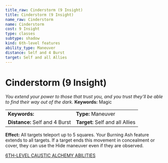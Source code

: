 ```yaml
---
title_raw: Cinderstorm (9 Insight)
title: Cinderstorm (9 Insight)
name_raw: Cinderstorm
name: Cinderstorm
cost: 9 Insight
type: classes
subtype: shadow
kind: 6th-level features
ability_type: Maneuver
distance: Self and 4 Burst
target: Self and all Allies
---
```


# Cinderstorm (9 Insight)

*You extend your power to those that trust you, and you trust they'll be able to find their way out of the dark.* **Keywords:** Magic

|                                |                                 |
| :----------------------------- | :------------------------------ |
| **Keywords:**                  | **Type:** Maneuver              |
| **Distance:** Self and 4 Burst | **Target:** Self and all Allies |

**Effect:** All targets teleport up to 5 squares. Your Burning Ash feature extends to all targets. If a target ends this movement in concealment or cover, they can use the Hide maneuver even if they are observed.

[6TH-LEVEL CAUSTIC ALCHEMY ABILITIES](./6th-Level%20Caustic%20Alchemy%20Abilities.md)
